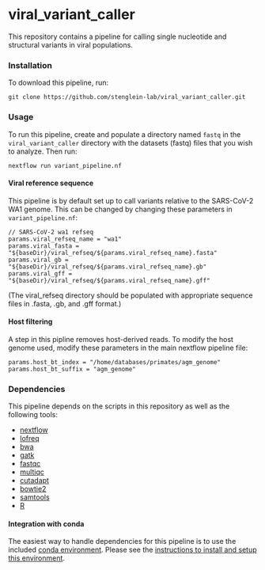 # viral_variant_caller

This repository contains a pipeline for calling single nucleotide and structural variants in viral populations. 


### Installation

To download this pipeline, run:

```
git clone https://github.com/stenglein-lab/viral_variant_caller.git
```

### Usage

To run this pipeline, create and populate a directory named `fastq` in the `viral_variant_caller` directory with the datasets (fastq) files that you wish to analyze.  Then run:

```
nextflow run variant_pipeline.nf 
```


#### Viral reference sequence

This pipeline is by default set up to call variants relative to the SARS-CoV-2 WA1 genome.  This can be changed by changing these parameters in `variant_pipeline.nf`:

```
// SARS-CoV-2 wa1 refseq                                                        
params.viral_refseq_name = "wa1"                                                
params.viral_fasta = "${baseDir}/viral_refseq/${params.viral_refseq_name}.fasta"
params.viral_gb = "${baseDir}/viral_refseq/${params.viral_refseq_name}.gb"      
params.viral_gff = "${baseDir}/viral_refseq/${params.viral_refseq_name}.gff"  
```

(The viral_refseq directory should be populated with appropriate sequence files in .fasta, .gb, and .gff format.)

#### Host filtering

A step in this pipline removes host-derived reads.  To modify the host genome used, modify these parameters in the main nextflow pipeline file:
```
params.host_bt_index = "/home/databases/primates/agm_genome"                    
params.host_bt_suffix = "agm_genome"                                            
```


### Dependencies

This pipeline depends on the scripts in this repository as well as the following tools:

- [nextflow](https://www.nextflow.io/)
- [lofreq](https://csb5.github.io/lofreq/)
- [bwa](https://github.com/lh3/bwa)
- [gatk](https://gatk.broadinstitute.org/hc/en-us)
- [fastqc](https://www.bioinformatics.babraham.ac.uk/projects/fastqc/)
- [multiqc](https://multiqc.info/)
- [cutadapt](https://cutadapt.readthedocs.io/en/stable/)
- [bowtie2](http://bowtie-bio.sourceforge.net/bowtie2/index.shtml)
- [samtools](http://samtools.github.io/)
- [R](https://www.r-project.org/)

#### Integration with conda

The easiest way to handle dependencies for this pipeline is to use the included [conda environment](./environment_setup/variant_conda_environment.yaml).  Please see the [instructions to install and setup this environment](./environment_setup/README.md).




